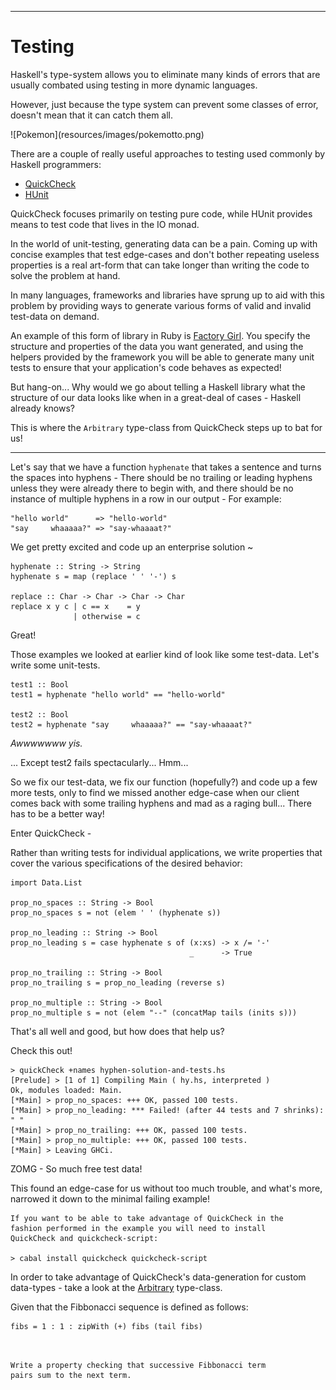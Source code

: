 
----

# Testing

Haskell's type-system allows you to eliminate many kinds of errors
that are usually combated using testing in more dynamic languages.

However, just because the type system can prevent some classes of
error, doesn't mean that it can catch them all.

<div class="center"> ![Pokemon](resources/images/pokemotto.png) </div>

There are a couple of really useful approaches to testing used
commonly by Haskell programmers:

* [QuickCheck](http://hackage.haskell.org/package/QuickCheck)
* [HUnit](http://hackage.haskell.org/package/HUnit)

QuickCheck focuses primarily on testing pure code,
while HUnit provides means to test code that lives in the IO monad.

In the world of unit-testing, generating data can be a pain.
Coming up with concise examples that test edge-cases and don't
bother repeating useless properties is a real art-form
that can take longer than writing the code to solve the problem
at hand.

In many languages, frameworks and libraries have sprung up
to aid with this problem by providing ways to generate
various forms of valid and invalid test-data on demand.

An example of this form of library in Ruby is
[Factory Girl](https://github.com/thoughtbot/factory_girl). You specify the
structure and properties of the data you want generated, and
using the helpers provided by the framework you will
be able to generate many unit tests to ensure that your
application's code behaves as expected!

But hang-on... Why would we go about telling a Haskell library
what the structure of our data looks like when in a great-deal
of cases - Haskell already knows?

This is where the `Arbitrary` type-class from QuickCheck steps
up to bat for us!

-----

Let's say that we have a function `hyphenate` that takes a sentence and
turns the spaces into hyphens - There should be no trailing
or leading hyphens unless they were already there to begin
with, and there should be no instance of multiple hyphens
in a row in our output - For example:


```
"hello world"      => "hello-world"
"say     whaaaaa?" => "say-whaaaat?"
```

We get pretty excited and code up an enterprise solution ~

~~~{ data-language=haskell data-filter=./resources/scripts/check.sh }
hyphenate :: String -> String
hyphenate s = map (replace ' ' '-') s

replace :: Char -> Char -> Char -> Char
replace x y c | c == x    = y
              | otherwise = c
~~~

Great!

Those examples we looked at earlier kind of look
like some test-data. Let's write some unit-tests.

~~~{ data-language=haskell .nocheck }
test1 :: Bool
test1 = hyphenate "hello world" == "hello-world"

test2 :: Bool
test2 = hyphenate "say     whaaaaa?" == "say-whaaaat?"
~~~


_Awwwwwww yis._

... Except test2 fails spectacularly... Hmm...

So we fix our test-data, we fix our function (hopefully?) and
code up a few more tests, only to find we missed another
edge-case when our client comes back with some trailing hyphens
and mad as a raging bull... There has to be a better way!


Enter QuickCheck -

Rather than writing tests for individual applications, we write
properties that cover the various specifications of the
desired behavior:

~~~{ data-language=haskell .nocheck }
import Data.List

prop_no_spaces :: String -> Bool
prop_no_spaces s = not (elem ' ' (hyphenate s))

prop_no_leading :: String -> Bool
prop_no_leading s = case hyphenate s of (x:xs) -> x /= '-'
                                        _      -> True

prop_no_trailing :: String -> Bool
prop_no_trailing s = prop_no_leading (reverse s)

prop_no_multiple :: String -> Bool
prop_no_multiple s = not (elem "--" (concatMap tails (inits s)))
~~~

That's all well and good, but how does that help us?

Check this out!

```
> quickCheck +names hyphen-solution-and-tests.hs
[Prelude] > [1 of 1] Compiling Main ( hy.hs, interpreted )
Ok, modules loaded: Main.
[*Main] > prop_no_spaces: +++ OK, passed 100 tests.
[*Main] > prop_no_leading: *** Failed! (after 44 tests and 7 shrinks):
" "
[*Main] > prop_no_trailing: +++ OK, passed 100 tests.
[*Main] > prop_no_multiple: +++ OK, passed 100 tests.
[*Main] > Leaving GHCi.
```

ZOMG - So much free test data!

This found an edge-case for us without too much trouble,
and what's more, narrowed it down to the minimal failing example!

```real
If you want to be able to take advantage of QuickCheck in the
fashion performed in the example you will need to install
QuickCheck and quickcheck-script:

> cabal install quickcheck quickcheck-script
```

In order to take advantage of QuickCheck's data-generation
for custom data-types - take a look at the 
[Arbitrary](http://hackage.haskell.org/packages/archive/QuickCheck/2.6/doc/html/Test-QuickCheck-Arbitrary.html)
type-class.

<div class="important">

Given that the Fibbonacci sequence is defined as follows:

~~~{ data-language=haskell data-filter=./resources/scripts/check.sh }
fibs = 1 : 1 : zipWith (+) fibs (tail fibs)
~~~

```instruction
 

Write a property checking that successive Fibbonacci term
pairs sum to the next term.
```

</div>
